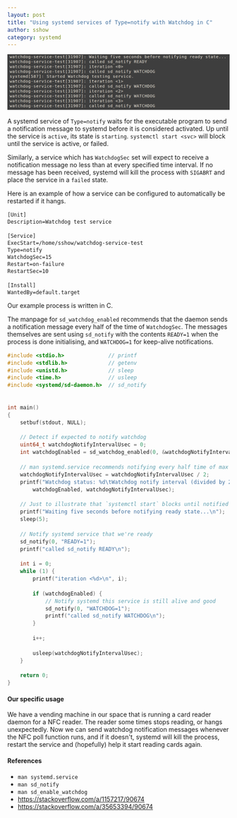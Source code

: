 ```yaml
---
layout: post
title: "Using systemd services of Type=notify with Watchdog in C"
author: sshow
category: systemd
---
```

![systemd watchdog](/images/systemd-watchdog.png)

A systemd service of `Type=notify` waits for the executable program to send a
notification message to systemd before it is considered activated.
Up until the service is `active`, its state is `starting`.
`systemctl start <svc>` will block until the service is active, or failed.

Similarly, a service which has `WatchdogSec` set will expect to receive a notification
message no less than at every specified time interval. If no message has been received,
systemd will kill the process with `SIGABRT` and place the service in a `failed` state.

Here is an example of how a service can be configured to automatically be restarted if
it hangs.

```text
[Unit]
Description=Watchdog test service

[Service]
ExecStart=/home/sshow/watchdog-service-test
Type=notify
WatchdogSec=15
Restart=on-failure
RestartSec=10

[Install]
WantedBy=default.target
```

Our example process is written in C.

The manpage for `sd_watchdog_enabled` recommends that the daemon sends a notification
message every half of the time of `WatchdogSec`. The messages themselves are sent
using `sd_notify` with the contents `READY=1` when the process is done initialising,
and `WATCHDOG=1` for keep-alive notifications.

```c
#include <stdio.h>              // printf
#include <stdlib.h>             // getenv
#include <unistd.h>             // sleep
#include <time.h>               // usleep
#include <systemd/sd-daemon.h>  // sd_notify


int main()
{
    setbuf(stdout, NULL);

    // Detect if expected to notify watchdog
    uint64_t watchdogNotifyIntervalUsec = 0;
    int watchdogEnabled = sd_watchdog_enabled(0, &watchdogNotifyIntervalUsec);

    // man systemd.service recommends notifying every half time of max
    watchdogNotifyIntervalUsec = watchdogNotifyIntervalUsec / 2;
    printf("Watchdog status: %d\tWatchdog notify interval (divided by 2): %ld\n", \
        watchdogEnabled, watchdogNotifyIntervalUsec);

    // Just to illustrate that `systemctl start` blocks until notified
    printf("Waiting five seconds before notifying ready state...\n");
    sleep(5);

    // Notify systemd service that we're ready
    sd_notify(0, "READY=1");
    printf("called sd_notify READY\n");

    int i = 0;
    while (1) {
        printf("iteration <%d>\n", i);

        if (watchdogEnabled) {
            // Notify systemd this service is still alive and good
            sd_notify(0, "WATCHDOG=1");
            printf("called sd_notify WATCHDOG\n");
        }

        i++;

        usleep(watchdogNotifyIntervalUsec);
    }

    return 0;
}
```

#### Our specific usage

We have a vending machine in our space that is running a card reader daemon
for a NFC reader. The reader some times stops reading, or hangs unexpectedly.
Now we can send watchdog notification messages whenever the NFC poll function
runs, and if it doesn't, systemd will kill the process, restart the service
and (hopefully) help it start reading cards again.

#### References
- `man systemd.service`
- `man sd_notify`
- `man sd_enable_watchdog`
- https://stackoverflow.com/a/1157217/90674
- https://stackoverflow.com/a/35653394/90674
